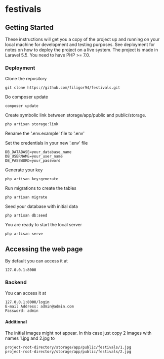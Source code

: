 # festivals

## Getting Started

These instructions will get you a copy of the project up and running on your local machine for development and testing purposes. See deployment for notes on how to deploy the project on a live system.
The project is made in Laravel 5.5. You need to have PHP >= 7.0.
### Deployment

Clone the repository
```
git clone https://github.com/filigor94/festivals.git
```

Do composer update
```
composer update
```

Create symbolic link between storage/app/public and public/storage.
```
php artisan storage:link
```

Rename the '.env.example' file to '.env'

Set the credentials in your new '.env' file

```
DB_DATABASE=your_database_name
DB_USERNAME=your_user_name
DB_PASSWORD=your_password
```

Generate your key

```
php artisan key:generate
```

Run migrations to create the tables

```
php artisan migrate
```

Seed your database with initial data

```
php artisan db:seed
```

You are ready to start the local server

```
php artisan serve
```

## Accessing the web page

By default you can access it at 

```
127.0.0.1:8000
```

### Backend

You can access it at

```
127.0.0.1:8000/login
E-mail Address: admin@admin.com
Password: admin
```

#### Additional

The initial images might not appear. In this case just copy 2 images with names 1.jpg and 2.jpg to

```
project-root-directory/storage/app/public/festivals/1.jpg
project-root-directory/storage/app/public/festivals/2.jpg
```